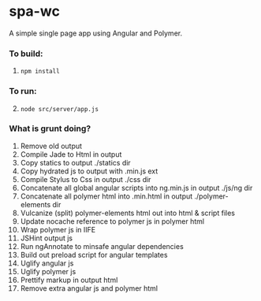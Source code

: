 # spa-wc
A simple single page app using Angular and Polymer.

### To build:

1. `npm install`

### To run:
2. `node src/server/app.js`


### What is grunt doing?
1.  Remove old output
2.  Compile Jade to Html in output
3.  Copy statics to output ./statics dir
4.  Copy hydrated js to output with .min.js ext
5.  Compile Stylus to Css in output ./css dir
6.  Concatenate all global angular scripts into ng.min.js in output ./js/ng dir
7.  Concatenate all polymer html into .min.html in output ./polymer-elements dir
8.  Vulcanize (split) polymer-elements html out into html & script files
9.  Update nocache reference to polymer js in polymer html 
10. Wrap polymer js in IIFE
11. JSHint output js
12. Run ngAnnotate to minsafe angular dependencies
13. Build out preload script for angular templates
14. Uglify angular js
15. Uglify polymer js
16. Prettify markup in output html
17. Remove extra angular js and polymer html

